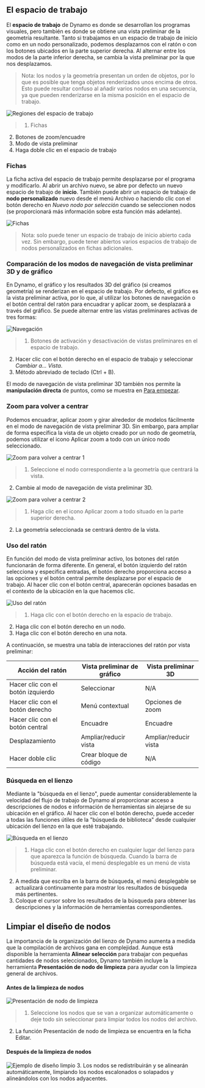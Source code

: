 

## El espacio de trabajo

El **espacio de trabajo** de Dynamo es donde se desarrollan los programas visuales, pero también es donde se obtiene una vista preliminar de la geometría resultante. Tanto si trabajamos en un espacio de trabajo de inicio como en un nodo personalizado, podemos desplazarnos con el ratón o con los botones ubicados en la parte superior derecha. Al alternar entre los modos de la parte inferior derecha, se cambia la vista preliminar por la que nos desplazamos.

> Nota: los nodos y la geometría presentan un orden de objetos, por lo que es posible que tenga objetos renderizados unos encima de otros. Esto puede resultar confuso al añadir varios nodos en una secuencia, ya que pueden renderizarse en la misma posición en el espacio de trabajo.

![Regiones del espacio de trabajo](images/2-3/01-WorkspaceRegions.png)

> 1. Fichas
2. Botones de zoom/encuadre
3. Modo de vista preliminar
4. Haga doble clic en el espacio de trabajo

### Fichas

La ficha activa del espacio de trabajo permite desplazarse por el programa y modificarlo. Al abrir un archivo nuevo, se abre por defecto un nuevo espacio de trabajo de **inicio**. También puede abrir un espacio de trabajo de **nodo personalizado** nuevo desde el menú Archivo o haciendo clic con el botón derecho en *Nuevo nodo por selección* cuando se seleccionen nodos (se proporcionará más información sobre esta función más adelante).

![Fichas](images/2-3/02-Tabs.png)

> Nota: solo puede tener un espacio de trabajo de inicio abierto cada vez. Sin embargo, puede tener abiertos varios espacios de trabajo de nodos personalizados en fichas adicionales.

### Comparación de los modos de navegación de vista preliminar 3D y de gráfico

En Dynamo, el gráfico y los resultados 3D del gráfico (si creamos geometría) se renderizan en el espacio de trabajo. Por defecto, el gráfico es la vista preliminar activa, por lo que, al utilizar los botones de navegación o el botón central del ratón para encuadrar y aplicar zoom, se desplazará a través del gráfico. Se puede alternar entre las vistas preliminares activas de tres formas:

![Navegación](images/2-3/03-PreviewNavigations.png)

> 1. Botones de activación y desactivación de vistas preliminares en el espacio de trabajo.
2. Hacer clic con el botón derecho en el espacio de trabajo y seleccionar *Cambiar a... Vista*.
3. Método abreviado de teclado (Ctrl + B).

El modo de navegación de vista preliminar 3D también nos permite la **manipulación directa** de puntos, como se muestra en [Para empezar](http://primer.dynamobim.org/02_Hello-Dynamo/2-6_the_quick_start_guide.html).

### Zoom para volver a centrar

Podemos encuadrar, aplicar zoom y girar alrededor de modelos fácilmente en el modo de navegación de vista preliminar 3D. Sin embargo, para ampliar de forma específica la vista de un objeto creado por un nodo de geometría, podemos utilizar el icono Aplicar zoom a todo con un único nodo seleccionado.

![Zoom para volver a centrar 1](images/2-3/03-ZoomToRecenter_1.png)

> 1. Seleccione el nodo correspondiente a la geometría que centrará la vista.
2. Cambie al modo de navegación de vista preliminar 3D.

![Zoom para volver a centrar 2](images/2-3/03-ZoomToRecenter_2.png)

> 1. Haga clic en el icono Aplicar zoom a todo situado en la parte superior derecha.
2. La geometría seleccionada se centrará dentro de la vista.

### Uso del ratón

En función del modo de vista preliminar activo, los botones del ratón funcionarán de forma diferente. En general, el botón izquierdo del ratón selecciona y especifica entradas, el botón derecho proporciona acceso a las opciones y el botón central permite desplazarse por el espacio de trabajo. Al hacer clic con el botón central, aparecerán opciones basadas en el contexto de la ubicación en la que hacemos clic.

![Uso del ratón](images/2-3/04-HelloMouse.png)

> 1. Haga clic con el botón derecho en la espacio de trabajo.
2. Haga clic con el botón derecho en un nodo.
3. Haga clic con el botón derecho en una nota.

A continuación, se muestra una tabla de interacciones del ratón por vista preliminar:

|**Acción del ratón**|**Vista preliminar de gráfico**|**Vista preliminar 3D**|
| -- | -- | -- |
|Hacer clic con el botón izquierdo|Seleccionar|N/A|
|Hacer clic con el botón derecho|Menú contextual|Opciones de zoom|
|Hacer clic con el botón central|Encuadre|Encuadre|
|Desplazamiento|Ampliar/reducir vista|Ampliar/reducir vista|
|Hacer doble clic|Crear bloque de código|N/A|

### Búsqueda en el lienzo

Mediante la "búsqueda en el lienzo", puede aumentar considerablemente la velocidad del flujo de trabajo de Dynamo al proporcionar acceso a descripciones de nodos e información de herramientas sin alejarse de su ubicación en el gráfico. Al hacer clic con el botón derecho, puede acceder a todas las funciones útiles de la "búsqueda de biblioteca" desde cualquier ubicación del lienzo en la que esté trabajando.

![Búsqueda en el lienzo](images/2-3/05-InCanvasSearch.jpg)

> 1. Haga clic con el botón derecho en cualquier lugar del lienzo para que aparezca la función de búsqueda. Cuando la barra de búsqueda está vacía, el menú desplegable es un menú de vista preliminar.
2. A medida que escriba en la barra de búsqueda, el menú desplegable se actualizará continuamente para mostrar los resultados de búsqueda más pertinentes.
3. Coloque el cursor sobre los resultados de la búsqueda para obtener las descripciones y la información de herramientas correspondientes.

## Limpiar el diseño de nodos

La importancia de la organización del lienzo de Dynamo aumenta a medida que la compilación de archivos gana en complejidad. Aunque está disponible la herramienta **Alinear selección** para trabajar con pequeñas cantidades de nodos seleccionados, Dynamo también incluye la herramienta **Presentación de nodo de limpieza** para ayudar con la limpieza general de archivos.

#### Antes de la limpieza de nodos

![Presentación de nodo de limpieza](images/2-3/06-CleanupNodeLayout.png)

> 1. Seleccione los nodos que se van a organizar automáticamente o deje todo sin seleccionar para limpiar todos los nodos del archivo.
2. La función Presentación de nodo de limpieza se encuentra en la ficha Editar.
#### Después de la limpieza de nodos

![Ejemplo de diseño limpio](images/2-3/07-CleanupNodeLayout.png)
3. Los nodos se redistribuirán y se alinearán automáticamente, limpiando los nodos escalonados o solapados y alineándolos con los nodos adyacentes.

